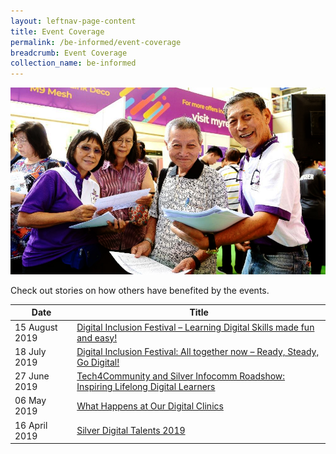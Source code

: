 ```yaml
---
layout: leftnav-page-content
title: Event Coverage
permalink: /be-informed/event-coverage
breadcrumb: Event Coverage
collection_name: be-informed
---
```


![picture](/images/be-informed/event-coverage-1.jpg)

Check out stories on how others have benefited by the events.

| Date | Title |
|--|--|
| 15 August 2019 | [Digital Inclusion Festival – Learning Digital Skills made fun and easy!](/di-fest-post-event/) |
| 18 July 2019 | [Digital Inclusion Festival: All together now – Ready, Steady, Go Digital!](/di-fest-promo-2019/) |
| 27 June 2019 | [Tech4Community and Silver Infocomm Roadshow: Inspiring Lifelong Digital Learners](/tech4community-2019-06-27/) |
| 06 May 2019 | [What Happens at Our Digital Clinics](/what-happens-at-our-digital-clinics/) |
| 16 April 2019 | [Silver Digital Talents 2019](/share-your-life-experiences-with-everyone–digitally/) |
